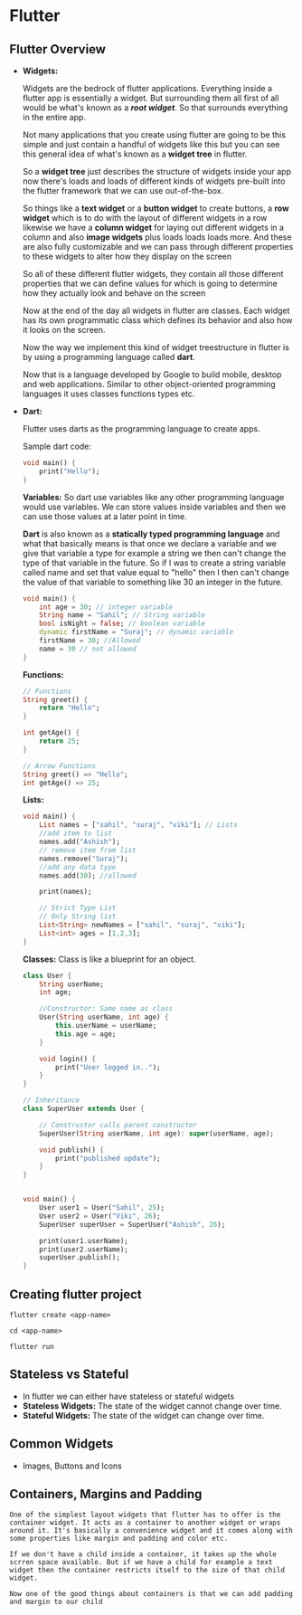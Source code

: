 # Flutter

## Flutter Overview

* __Widgets:__ 
    
    Widgets are the bedrock of flutter applications. Everything inside a flutter app is essentially a widget. But surrounding them all first of all would be what's known as a ___root widget___. So that surrounds everything in the entire app.
    
    Not many applications that you create using flutter are going to be this simple and just contain a handful of widgets like this but you can see this general idea of what's known as a __widget tree__ in flutter. 
    
    So a __widget tree__ just describes the structure of widgets inside your app now there's loads and loads of different kinds of widgets pre-built into the flutter framework that we can use out-of-the-box.
    
    So things like a __text widget__ or a __button widget__ to create buttons, a __row widget__ which is to do with the layout of different widgets in a row likewise we have a __column widget__ for laying out different widgets in a column and also __image widgets__ plus loads loads loads more. And these are also fully customizable and we can pass through different properties to these widgets to alter how they display on the screen

    So all of these different flutter widgets, they contain all those different properties that we can define values for which is going to determine how they actually look and behave on the screen 
    
    Now at the end of the day all widgets in flutter are classes. Each widget has its own programmatic class which defines its behavior and also how it looks on the screen.
    
    Now the way we implement this kind of widget treestructure in flutter is by using a programming language called __dart__. 
    
    Now that is a language developed by Google to build mobile, desktop and web applications. Similar to other object-oriented programming languages it uses classes functions types etc.

* __Dart:__

    Flutter uses darts as the programming language to create apps.
    
    Sample dart code:
    ```dart
    void main() {
        print("Hello");
    }
    ```
    __Variables:__ So dart use variables like any other programming language would use variables. We can store values inside variables and then we can use those values at a later point in time.
    
    __Dart__ is also known as a __statically typed programming language__ and what that basically means is that once we declare a variable and we give that variable a type for example a string we then can't change the type of that variable in the future. So if I was to create a string variable called name and set that value equal to "hello" then I then can't change the value of that variable to something like 30 an integer in the future.

    ```dart
    void main() {
        int age = 30; // integer variable
        String name = "Sahil"; // String variable
        bool isNight = false; // boolean variable
        dynamic firstName = "Suraj"; // dynamic variable
        firstName = 30; //Allowed
        name = 30 // not allowed
    }
    ```

    __Functions:__ 

    ```dart
    // Functions
    String greet() {
        return "Hello";
    }

    int getAge() {
        return 25;
    }

    // Arrow Functions
    String greet() => "Hello";
    int getAge() => 25;
    ```

    __Lists:__

    ```dart
    void main() {
        List names = ["sahil", "suraj", "viki"]; // Lists
        //add item to list
        names.add("Ashish");
        // remove item from list
        names.remove("Suraj");
        //add any data type 
        names.add(30); //allowed

        print(names);

        // Strict Type List
        // Only String list
        List<String> newNames = ["sahil", "suraj", "viki"];
        List<int> ages = [1,2,3];
    }
    ```

    __Classes:__ Class is like a blueprint for an object. 

    ```dart
    class User {
        String userName;
        int age;

        //Constructor: Same name as class
        User(String userName, int age) {
            this.userName = userName;
            this.age = age;
        }

        void login() {
            print("User logged in..");
        }
    }

    // Inheritance
    class SuperUser extends User {

        // Construstor calls parent constructor
        SuperUser(String userName, int age): super(userName, age);

        void publish() {
            print("published update");
        }
    }


    void main() {
        User user1 = User("Sahil", 25);
        User user2 = User("Viki", 26);
        SuperUser superUser = SuperUser("Ashish", 26);

        print(user1.userName);
        print(user2.userName);
        superUser.publish();
    }
    ```

## Creating flutter project

```
flutter create <app-name>
```
```
cd <app-name>
```
```
flutter run
```

## Stateless vs Stateful

* In flutter we can either have stateless or stateful widgets
* __Stateless Widgets:__ The state of the widget cannot change over time.
* __Stateful Widgets:__ The state of the widget can change over time.

## Common Widgets

* Images, Buttons and Icons

## Containers, Margins and Padding

    One of the simplest layout widgets that flutter has to offer is the container widget. It acts as a container to another widget or wraps around it. It's basically a convenience widget and it comes along with some properties like margin and padding and color etc.
    
    If we don't have a child inside a container, it takes up the whole scrren space available. But if we have a child for example a text widget then the container restricts itself to the size of that child widget.

    Now one of the good things about containers is that we can add padding and margin to our child
